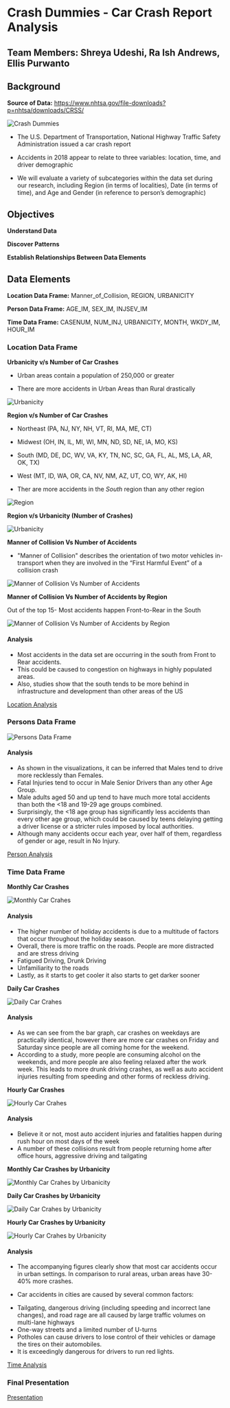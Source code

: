 # Crash Dummies - Car Crash Report Analysis

## Team Members: Shreya Udeshi, Ra Ish Andrews, Ellis Purwanto

## Background

**Source of Data:** https://www.nhtsa.gov/file-downloads?p=nhtsa/downloads/CRSS/

![Crash Dummies](/images/1.gif)

* The U.S. Department of Transportation, National Highway Traffic Safety Administration issued a car crash report

* Accidents in 2018 appear to relate to three variables: location, time, and driver demographic

* We will evaluate a variety of subcategories within the data set during our research, including Region (in terms of localities), Date (in terms of time), and Age and Gender (in reference to person’s demographic)

## Objectives

**Understand Data**

**Discover Patterns**

**Establish Relationships Between Data Elements**

## Data Elements

**Location Data Frame:** Manner_of_Collision, REGION, URBANICITY

**Person Data Frame:** AGE_IM,  SEX_IM, INJSEV_IM

**Time Data Frame:** CASENUM, NUM_INJ, URBANICITY, MONTH, WKDY_IM, HOUR_IM

### Location Data Frame

**Urbanicity v/s Number of Car Crashes**

* Urban areas contain a population of 250,000 or greater

* There are more accidents in Urban Areas than Rural drastically

![Urbanicity](/images/urbanicity.png)

**Region v/s Number of Car Crashes**

* Northeast (PA, NJ, NY, NH, VT, RI, MA, ME, CT) 

* Midwest (OH, IN, IL, MI, WI, MN, ND, SD, NE, IA, MO, KS) 

* South (MD, DE, DC, WV, VA, KY, TN, NC, SC, GA, FL, AL, MS, LA, AR, OK, TX)

* West (MT, ID, WA, OR, CA, NV, NM, AZ, UT, CO, WY, AK, HI)

* Ther are more accidents in the *South* region than any other region

![Region](/images/region.png)

**Region v/s Urbanicity (Number of Crashes)**

![Urbanicity](/images/region_urbanicity.png)

**Manner of Collision Vs Number of Accidents**

* "Manner of Collision" describes the orientation of two motor vehicles in-transport when they are involved in the “First Harmful Event” of a collision crash

![Manner of Collision Vs Number of Accidents](/images/manner_coll.png)

**Manner of Collision Vs Number of Accidents by Region**

Out of the top 15- Most accidents happen Front-to-Rear in the South 

![Manner of Collision Vs Number of Accidents by Region](/images/manner_coll_region.png)

#### Analysis

* Most accidents in the data set are occurring in the south from Front to Rear accidents.
* This could be caused to congestion on highways in highly populated areas.
* Also, studies show that the south tends to be more behind in infrastructure and development  than other areas of the US

[Location Analysis](/Ra_Crash_Dummy_Analysis/Final_Accident_Analysis2018.ipynb)

### Persons Data Frame

![Persons Data Frame](/images/male_female.png)

#### Analysis

* As shown in the visualizations, it can be inferred that Males tend to drive more recklessly than Females.
* Fatal Injuries tend to occur in Male Senior Drivers than any other Age Group.
* Male adults aged 50 and up tend to have much more total accidents than both the <18 and 19-29 age groups combined.
* Surprisingly, the <18 age group has significantly less accidents than every other age group, which could be caused by teens delaying getting a driver license or a stricter rules imposed by local authorities.
* Although many accidents occur each year, over half of them, regardless of gender or age, result in No Injury.

[Person Analysis](/AutoInsuranceClaims.ipynb)

### Time Data Frame

**Monthly Car Crashes**  

![Monthly Car Crahes](/images/monthly.png)

#### Analysis

* The higher number of holiday accidents is due to a multitude of factors that occur throughout the holiday season.
* Overall, there is more traffic on the roads. People are more distracted and are stress driving
* Fatigued Driving, Drunk Driving
* Unfamiliarity to the roads
* Lastly, as it starts to get cooler it also starts to get darker sooner

**Daily Car Crashes**

![Daily Car Crahes](/images/daily.png)

#### Analysis

* As we can see from the bar graph, car crashes on weekdays are practically identical, however there are more car crashes on Friday and Saturday since people are all coming home for the weekend.
* According to a study, more people are consuming alcohol on the weekends, and more people are also feeling relaxed after the work week. This leads to more drunk driving crashes, as well as auto accident injuries resulting from speeding and other forms of reckless driving.

**Hourly Car Crashes**

![Hourly Car Crahes](/images/hourly.png)

#### Analysis

* Believe it or not, most auto accident injuries and fatalities happen during rush hour on most days of the week
* A number of these collisions result from people returning home after office hours, aggressive driving and tailgating 

**Monthly Car Crashes by Urbanicity**

![Monthly Car Crahes by Urbanicity](/images/monthly_urbanicity.png)

**Daily Car Crashes by Urbanicity**

![Daily Car Crahes by Urbanicity](/images/daily_urbanicity.png)

**Hourly Car Crashes by Urbanicity**

![Hourly Car Crahes by Urbanicity](/images/hourly_urbanicity.png)

#### Analysis

* The accompanying figures clearly show that most car accidents occur in urban settings. In comparison to rural areas, urban areas have 30-40% more crashes.
- Car accidents in cities are caused by several common factors:
* Tailgating, dangerous driving (including speeding and incorrect lane changes), and road rage are all caused by large traffic volumes on multi-lane highways
* One-way streets and a limited number of U-turns
* Potholes can cause drivers to lose control of their vehicles or damage the tires on their automobiles.
* It is exceedingly dangerous for drivers to run red lights.

[Time Analysis](/Crash_TimeAnalysis/main.ipynb)

### Final Presentation

[Presentation](/Crash_Dummies.pptx)



